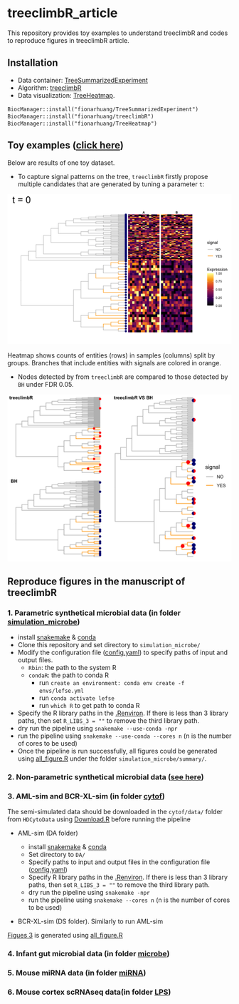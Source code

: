 
# treeclimbR_article

This repository provides toy examples to understand treeclimbR and codes to reproduce figures in treeclimbR article.

## Installation

* Data container: [TreeSummarizedExperiment](https://github.com/fionarhuang/TreeSummarizedExperiment)
* Algorithm: [treeclimbR](https://github.com/fionarhuang/treeclimbR)
* Data visualization: [TreeHeatmap](https://github.com/fionarhuang/TreeHeatmap). 

```
BiocManager::install("fionarhuang/TreeSummarizedExperiment")
BiocManager::install("fionarhuang/treeclimbR")
BiocManager::install("fionarhuang/TreeHeatmap")
```

## Toy examples ([click here](https://fionarhuang.github.io/treeclimbR_toy_example/))

Below are results of one toy dataset. 

* To capture signal patterns on the tree, `treeclimbR` firstly propose multiple candidates that are generated by tuning a parameter `t`:

<p align="center"> 
<img src="https://github.com/fionarhuang/treeclimbR_toy_example/blob/master/output/signal_cands.gif">
</p>

Heatmap shows counts of entities (rows) in samples (columns) split by groups. Branches that include entities with signals are colored in orange.

* Nodes detected by from `treeclimbR` are compared to those detected by `BH` under FDR 0.05.
<p align="center"> 
<img src="https://github.com/fionarhuang/treeclimbR_toy_example/blob/master/output/signal_result.png">
</p>


## Reproduce figures in the manuscript of treeclimbR

### 1. Parametric synthetical microbial data (in **folder** [simulation_microbe](https://github.com/fionarhuang/treeclimbR_article/tree/master/simulation_microbe))

 - install [snakemake](https://snakemake.readthedocs.io/en/stable/getting_started/installation.html) & [conda](https://docs.conda.io/projects/conda/en/latest/user-guide/install/)
 - Clone this repository and set directory to `simulation_microbe/`
 - Modify the configuration file ([config.yaml](https://github.com/fionarhuang/treeclimbR_article/blob/master/simulation_microbe/config.yaml)) to specify paths of input and output files.
   - `Rbin`: the path to the system R
   - `condaR`: the path to conda R 
     - run `create an environment: conda env create -f envs/lefse.yml`
     - run `conda activate lefse`
     - run `which R` to get path to conda R    
 - Specify the R library paths in the [.Renviron](https://github.com/fionarhuang/treeclimbR_article/blob/master/simulation_microbe/.Renviron). If there is less than 3 library paths, then set `R_LIBS_3 = ""` to remove the third library path. 
 - dry run the pipeline using `snakemake --use-conda -npr` 
 - run the pipeline using `snakemake --use-conda --cores n` (n is the number of cores to be used)
 - Once the pipeline is run successfully, all figures could be generated using [all_figure.R](https://github.com/fionarhuang/treeclimbR_article/tree/master/simulation_microbe/summary) under the folder `simulation_microbe/summary/`.
      
### 2. Non-parametric synthetical microbial data ([see here](https://github.com/fionarhuang/correlationtree_analysis))

### 3. AML-sim and BCR-XL-sim (in **folder** [cytof](https://github.com/fionarhuang/treeclimbR_article/tree/master/cytof))

 The semi-simulated data should be downloaded in the `cytof/data/` folder from `HDCytoData` using [Download.R](https://github.com/fionarhuang/treeclimbR_article/tree/master/cytof/data) before running the pipeline
 - AML-sim (DA folder)
   - install [snakemake](https://snakemake.readthedocs.io/en/stable/getting_started/installation.html) & [conda](https://docs.conda.io/projects/conda/en/latest/user-guide/install/)
   - Set directory to `DA/`
   - Specify paths to input and output files in the configuration file ([config.yaml](https://github.com/fionarhuang/treeclimbR_article/blob/master/cytof/DA/config.yaml))
   - Specify R library paths in the [.Renviron](https://github.com/fionarhuang/treeclimbR_article/blob/master/cytof/DA/.Renviron). If there is less than 3 library paths, then set `R_LIBS_3 = ""` to remove the third library path. 
   - dry run the pipeline using `snakemake -npr` 
   - run the pipeline using `snakemake --cores n` (n is the number of cores to be used)
   
 - BCR-XL-sim (DS folder). Similarly to run AML-sim
 
 [Figues 3]() is generated using [all_figure.R](https://github.com/fionarhuang/treeclimbR_article/blob/master/cytof/summary/all_figure.R)
   
### 4. Infant gut microbial data (in **folder** [microbe](https://htmlpreview.github.io/?https://github.com/fionarhuang/treeclimbR_article/blob/master/microbe/docs/index.html))

### 5. Mouse miRNA data (in **folder** [miRNA](https://htmlpreview.github.io/?https://github.com/fionarhuang/treeclimbR_article/blob/master/miRNA/docs/index.html))

### 6. Mouse cortex scRNAseq data(in **folder** [LPS](https://htmlpreview.github.io/?https://raw.githubusercontent.com/fionarhuang/treeclimbR_article/master/LPS/docs/index.html))

